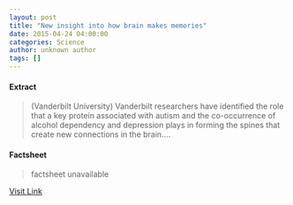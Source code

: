 ```yaml
---
layout: post
title: "New insight into how brain makes memories"
date: 2015-04-24 04:00:00
categories: Science
author: unknown author
tags: []
---
```



#### Extract
>(Vanderbilt University) Vanderbilt researchers have identified the role that a key protein associated with autism and the co-occurrence of alcohol dependency and depression plays in forming the spines that create new connections in the brain....

#### Factsheet
>factsheet unavailable

[Visit Link](http://www.eurekalert.org/pub_releases/2015-04/vu-nii042315.php)


